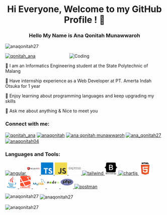 <h1 align="center">Hi Everyone, Welcome to my GitHub Profile ! 👋</h1>
<h3 align="center">Hello My Name is Ana Qonitah Munawwaroh</h3>

<p align="left"> <img src="https://komarev.com/ghpvc/?username=anaqonitah27&label=Profile%20views&color=0e75b6&style=flat" alt="anaqonitah27" /> </p>

<img align="right" alt="Coding" width="300" src="https://cdn.dribbble.com/users/1162077/screenshots/3917576/support.gif">
<p align="left"> <a href="https://twitter.com/qonitah_ana" target="blank"><img src="https://img.shields.io/twitter/follow/qonitah_ana?logo=twitter&style=for-the-badge" alt="qonitah_ana" /></a> </p>

🏫 I am an Informatics Engineering student at the State Polytechnic of Malang

🔭 Have internship experience as a Web Developer at PT. Amerta Indah Otsuka for 1 year 

🌱 Enjoy learning about programming languages and keep upgrading my skills

🤝 Ask me about anything & Nice to meet you

<h3 align="left">Connect with me:</h3>
<p align="left">
<a href="https://twitter.com/qonitah_ana" target="blank"><img align="center" src="https://raw.githubusercontent.com/rahuldkjain/github-profile-readme-generator/master/src/images/icons/Social/twitter.svg" alt="qonitah_ana" height="30" width="40" /></a>
<a href="https://linkedin.com/in/anaqonitah" target="blank"><img align="center" src="https://raw.githubusercontent.com/rahuldkjain/github-profile-readme-generator/master/src/images/icons/Social/linked-in-alt.svg" alt="anaqonitah" height="30" width="40" /></a>
<a href="https://fb.com/ana qonitah munawwaroh" target="blank"><img align="center" src="https://raw.githubusercontent.com/rahuldkjain/github-profile-readme-generator/master/src/images/icons/Social/facebook.svg" alt="ana qonitah munawwaroh" height="30" width="40" /></a>
<a href="https://instagram.com/ana_qonitah27" target="blank"><img align="center" src="https://raw.githubusercontent.com/rahuldkjain/github-profile-readme-generator/master/src/images/icons/Social/instagram.svg" alt="ana_qonitah27" height="30" width="40" /></a>
<a href="https://www.hackerrank.com/anaqonitah04" target="blank"><img align="center" src="https://raw.githubusercontent.com/rahuldkjain/github-profile-readme-generator/master/src/images/icons/Social/hackerrank.svg" alt="anaqonitah04" height="30" width="40" /></a>
  
</p>
<h3 align="left">Languages and Tools:</h3>
<p align="left"> <a href="https://angular.io" target="_blank" rel="noreferrer"> <img src="https://angular.io/assets/images/logos/angular/angular.svg" alt="angular" width="40" height="40"/> </a> 
<a href="https://angular.io" target="_blank" rel="noreferrer"> <img src="https://raw.githubusercontent.com/devicons/devicon/master/icons/angularjs/angularjs-original-wordmark.svg" alt="angularjs" width="40" height="40"/> </a> 
<a href="https://www.typescriptlang.org/" target="_blank" rel="noreferrer"> <img src="https://raw.githubusercontent.com/devicons/devicon/master/icons/typescript/typescript-original.svg" alt="typescript" width="40" height="40"/> </a> 
<a href="https://developer.mozilla.org/en-US/docs/Web/JavaScript" target="_blank" rel="noreferrer"> <img src="https://raw.githubusercontent.com/devicons/devicon/master/icons/javascript/javascript-original.svg" alt="javascript" width="40" height="40"/> </a>
<a href="https://expressjs.com" target="_blank" rel="noreferrer"> <img src="https://raw.githubusercontent.com/devicons/devicon/master/icons/express/express-original-wordmark.svg" alt="express" width="40" height="40"/> </a>  
<a href="https://tailwindcss.com/" target="_blank" rel="noreferrer"> <img src="https://www.vectorlogo.zone/logos/tailwindcss/tailwindcss-icon.svg" alt="tailwind" width="40" height="40"/> </a> 
<a href="https://getbootstrap.com" target="_blank" rel="noreferrer"> <img src="https://raw.githubusercontent.com/devicons/devicon/master/icons/bootstrap/bootstrap-plain-wordmark.svg" alt="bootstrap" width="40" height="40"/> </a> 
<a href="https://www.chartjs.org" target="_blank" rel="noreferrer"> <img src="https://www.chartjs.org/media/logo-title.svg" alt="chartjs" width="40" height="40"/> </a> 
<a href="https://www.w3.org/html/" target="_blank" rel="noreferrer"> <img src="https://raw.githubusercontent.com/devicons/devicon/master/icons/html5/html5-original-wordmark.svg" alt="html5" width="40" height="40"/> </a> 
<a href="https://www.java.com" target="_blank" rel="noreferrer"> <img src="https://raw.githubusercontent.com/devicons/devicon/master/icons/java/java-original.svg" alt="java" width="40" height="40"/> </a> 
<a href="https://laravel.com/" target="_blank" rel="noreferrer"> <img src="https://raw.githubusercontent.com/devicons/devicon/master/icons/laravel/laravel-plain-wordmark.svg" alt="laravel" width="40" height="40"/> </a> 
<a href="https://www.mysql.com/" target="_blank" rel="noreferrer"> <img src="https://raw.githubusercontent.com/devicons/devicon/master/icons/mysql/mysql-original-wordmark.svg" alt="mysql" width="40" height="40"/> </a> 
<a href="https://nodejs.org" target="_blank" rel="noreferrer"> <img src="https://raw.githubusercontent.com/devicons/devicon/master/icons/nodejs/nodejs-original-wordmark.svg" alt="nodejs" width="40" height="40"/> </a> 
<a href="https://www.php.net" target="_blank" rel="noreferrer"> <img src="https://raw.githubusercontent.com/devicons/devicon/master/icons/php/php-original.svg" alt="php" width="40" height="40"/> </a> 
<a href="https://postman.com" target="_blank" rel="noreferrer"> <img src="https://www.vectorlogo.zone/logos/getpostman/getpostman-icon.svg" alt="postman" width="40" height="40"/> </a> 
</p>

<p><img align="left" src="https://github-readme-stats.vercel.app/api/top-langs?username=anaqonitah27&show_icons=true&locale=en&layout=compact" alt="anaqonitah27" /></p>

<p>&nbsp;<img align="center" src="https://github-readme-stats.vercel.app/api?username=anaqonitah27&show_icons=true&locale=en" alt="anaqonitah27" /></p>

<p><img align="center" src="https://github-readme-streak-stats.herokuapp.com/?user=anaqonitah27&" alt="anaqonitah27" /></p>

